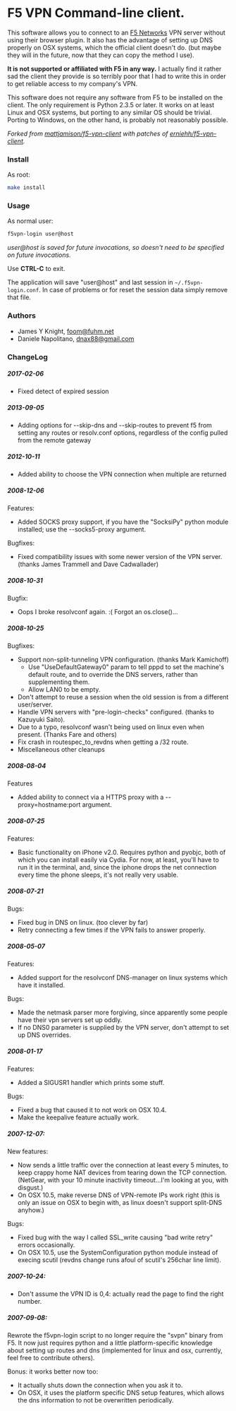 # F5 VPN Command-line client.

This software allows you to connect to an [F5 Networks](https://f5.com/) VPN server without using their
browser plugin. It also has the advantage of setting up DNS properly on OSX
systems, which the official client doesn't do. (but maybe they will in the
future, now that they can copy the method I use).

**It is not supported or affiliated with F5 in any way.** I actually find it rather
sad the client they provide is so terribly poor that I had to write this in
order to get reliable access to my company's VPN.

This software does not require any software from F5 to be installed on the
client. The only requirement is Python 2.3.5 or later. It works on at least
Linux and OSX systems, but porting to any similar OS should be trivial. Porting
to Windows, on the other hand, is probably not reasonably possible.

*Forked from [mattjamison/f5-vpn-client](https://github.com/mattjamison/f5-vpn-client) with patches of [erniehh/f5-vpn-client](https://github.com/erniehh/f5-vpn-client).*

### Install

As root:

```bash
make install
```

### Usage

As normal user:

```bash
f5vpn-login user@host
```

*user@host is saved for future invocations, so doesn't need to be
specified on future invocations.*

Use **CTRL-C** to exit.

The application will save "user@host" and last session in ``~/.f5vpn-login.conf``. In case of problems or for reset the session data simply remove that file.


### Authors

 * James Y Knight, <foom@fuhm.net>
 * Daniele Napolitano, <dnax88@gmail.com>

### ChangeLog

##### 2017-02-06
 - Fixed detect of expired session

##### 2013-09-05 
 - Adding options for --skip-dns and --skip-routes to prevent f5 from setting any routes or resolv.conf options, regardless of the config pulled from the remote gateway

##### 2012-10-11
 - Added ability to choose the VPN connection when multiple are returned

##### 2008-12-06

Features:
 - Added SOCKS proxy support, if you have the "SocksiPy" python module
   installed; use the --socks5-proxy argument.

Bugfixes:
 - Fixed compatibility issues with some newer version of the VPN server.
   (thanks James Trammell and Dave Cadwallader)

##### 2008-10-31
   Bugfix:
 - Oops I broke resolvconf again. :( Forgot an os.close()...

##### 2008-10-25
   Bugfixes:
 - Support non-split-tunneling VPN configuration. (thanks Mark Kamichoff)
   - Use "UseDefaultGateway0" param to tell pppd to set the machine's default
     route, and to override the DNS servers, rather than supplementing them.
   - Allow LAN0 to be empty.
 - Don't attempt to reuse a session when the old session is from a different
   user/server.
 - Handle VPN servers with "pre-login-checks" configured. (thanks to Kazuyuki
   Saito).
 - Due to a typo, resolvconf wasn't being used on linux even when present.
   (Thanks Fare and others)
 - Fix crash in routespec_to_revdns when getting a /32 route.
 - Miscellaneous other cleanups

##### 2008-08-04
 Features
 - Added ability to connect via a HTTPS proxy with a --proxy=hostname:port argument.

##### 2008-07-25
 Features:
 - Basic functionality on iPhone v2.0. Requires python and pyobjc, both of which
   you can install easily via Cydia. For now, at least, you'll have to run it in
   the terminal, and, since the iphone drops the net connection every time the
   phone sleeps, it's not really very usable.

##### 2008-07-21
 Bugs:
 - Fixed bug in DNS on linux. (too clever by far)
 - Retry connecting a few times if the VPN fails to answer properly.

##### 2008-05-07
 Features:
 - Added support for the resolvconf DNS-manager on linux systems which have it installed.

 Bugs:
 - Made the netmask parser more forgiving, since apparently some people have
   their vpn servers set up oddly.
 - If no DNS0 parameter is supplied by the VPN server, don't attempt to set up
   DNS overrides.

##### 2008-01-17
 Features:
 - Added a SIGUSR1 handler which prints some stuff.

 Bugs:
 - Fixed a bug that caused it to not work on OSX 10.4.
 - Make the keepalive feature actually work.

##### 2007-12-07:
 New features:
 - Now sends a little traffic over the connection at least every 5 minutes, to
   keep crappy home NAT devices from tearing down the TCP connection.  (NetGear,
   with your 10 minute inactivity timeout...I'm looking at you, with disgust.)
 - On OSX 10.5, make reverse DNS of VPN-remote IPs work right (this is only an
   issue on OSX to begin with, as linux doesn't support split-DNS anyhow.)

 Bugs:
 - Fixed bug with the way I called SSL_write causing "bad write retry" errors occasionally.
 - On OSX 10.5, use the SystemConfiguration python module instead of execing
   scutil (revdns change runs afoul of scutil's 256char line limit).

##### 2007-10-24:
 - Don't assume the VPN ID is 0,4: actually read the page to find the right number.

##### 2007-09-08:
  Rewrote the f5vpn-login script to no longer require the "svpn" binary
  from F5. It now just requires python and a little platform-specific
  knowledge about setting up routes and dns (implemented for linux and
  osx, currently, feel free to contribute others).

  Bonus: it works better now too:
  - It actually shuts down the connection when you ask it to.
  - On OSX, it uses the platform specific DNS setup features, which
	allows the dns information to not be overwritten periodically.

